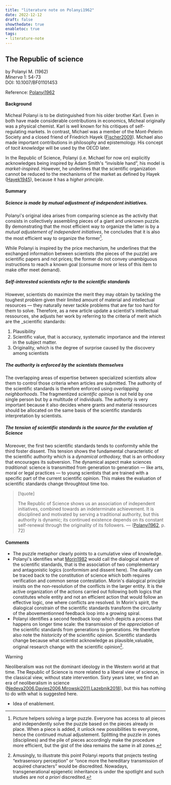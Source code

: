 ```yaml
---
title: "literature note on Polanyi1962"
date: 2022-12-12
draft: false
showthedate: true
enabletoc: true
tags:
- literature-note
---
```


## **The Republic of science**     
by Polanyi M. (1962)         
*Minerva* 1: 54-73       
DOI: 10.1007/BF01101453     

Reference: [Polanyi1962](reference/Polanyi1962.md)


#### Background

Micheal Polanyi is to be distinguished from his older brother Karl. Even in both have made considerable contributions in economics, Micheal originally was a physical chemist. Karl is well known for his critiques of self-regulating markets. In contrast, Michael was a member of the Mont-Pelerin Society and a closed friend of Friedrich Hayek ([Fischer2009](reference/Fischer2009.md)). Michael also made important contributions in philosophy and epistemology. His concept of *tacit knowledge* will be used by the OECD later. 

In the Republic of Science, Polanyi (i.e. Michael for now on) explicitly acknowledges being inspired by Adam Smith's “invisible hand”, his model is *market-inspired*. However, he underlines that the scientific organization cannot be reduced to the mechanisms of the market as defined by Hayek ([Hayek1945](reference/Hayek1945.md)), because it has a *higher principle*. 

#### Summary 

##### Science is made by mutual adjustment of independent initiatives. 

Polanyi's original idea arises from comparing science as the activity that consists in collectively assembling pieces of a giant and unknown puzzle. By demonstrating that the most efficient way to organize the latter is by a _mutual adjustement of independent initiatives_, he concludes that it is also the most efficient way to organize the former[^1].

While Polanyi is inspired by the price mechanism, he underlines that the exchanged information between scientists (the pieces of the puzzle) are scientific papers and not prices; the former do not convey unambiguous instructions to reach a known goal (consume more or less of this item to make offer meet demand).

##### Self-interested scientists refer to the scientific standards

However, scientists do maximize the merit they may obtain by tackling the toughest _problem_ given their limited amount of material and intellectual resources — they naturally never tackle problems that are far too hard for them to solve. Therefore, as a new article update a scientist's intellectual ressources, she adjusts her work by referring to the criteria of merit which are the _scientific standards:

1.  Plausibility
2.  Scientific value, that is accuracy, systematic importance and the interest in the subject matter.
3.  Originality, which is the degree of surprise caused by the discovery among scientists

##### The authority is enforced by the scientists themselves

The overlapping areas of expertise between specialized scientists allow them to control those criteria when articles are submitted. The authority of the scientific standards is therefore enforced using _overlapping neighborhoods_. The fragmentized _scientific opinion_ is not held by one single person but by a multitude of individuals. The authority is very important because it also decides where grants and material ressources should be allocated on the same basis of the scientific standards interpretation by scientists. 

##### The tension of scientific standards is the source for the evolution of Science
Moreover, the first two scientific standards tends to conformity while the third foster dissent. This tension shows the fundamental characteristic of the scientific authority which is a _dynamical orthodoxy,_ that is an orthodoxy that encourages its subversion. The dynamical aspect make sciences _traditional_: science is transmitted from generation to generation — like arts, moral or legal practices — to young scientists that are trained with a specific part of the current scientific opinion. This makes the evaluation of scientific standards change throughtout time too. 

> [!quote] 
>
>The Republic of Science shows us an association of independent initiatives, combined towards an indeterminate achievement. It is disciplined and motivated by serving a traditional authority, but this authority is dynamic; its continued existence depends on its constant self-renewal through the originality of its followers. —  ([Polanyi1962](reference/Polanyi1962.md), p. 72)  


#### Comments

- The puzzle metaphor clearly points to a cumulative view of knowledge.
- Polanyi's identifies what [Morin1982](reference/Morin1982.md) would call the dialogical nature of the scientific standards, that is the association of two complementary and antagonistic logics (conformism and dissent here). The duality can be traced back to the constitution of science which both requires verification and common sense contestation. Morin's dialogical principle insists on the non-resolution of the conflicts in the larger entity. It is the active organization of the actions carried out following both logics that constitutes whole entity and not an efficient action that would follow an effective logic, one where conflicts are resolved. In Morin's spirit, the dialogical constrain of the scientific standards transform the circularity of the abovementionned feedback loop into a growing spiral.
- Polanyi identifies a second feedback loop which depicts a process that happens on longer time scale: the transmission of the _appreciation_ of the scientific standards from generations to generations. He therefore also note the _historicity_ of the scientific opinion. Scientific standards change because what scientist acknowledge as plausible,valuable, original research change with the scientific opinion[^2]. 

>[!warning]
> 
>Neoliberalism was not the dominant ideology in the Western world at that time. The Republic of Science is more related to a liberal view of science, in the classical view, without state intervention. Sixty years later, we find an era of neoliberalism in science ([Nedeva2006](reference/Nedeva2006.md),[Davies2006](reference/Davies2006.md),[Mirowski2011](reference/Mirowski2011.md),[Lazebnik2018](reference/Lazebnik2018.md)), but this has nothing to do with what is suggested here. 

- Idea of enablement. 

[^1]: Picture helpers solving a large puzzle. Everyone has access to all pieces and independently solve the puzzle based on the pieces already in place. When a piece is added, it unlock new possibilities to everyone, hence the continued mutual adjustement. Splitting the puzzle in zones (disciplines) and the pile of pieces accordingly make the procedure more efficient, but the gist of the idea remains the same in all zones.
[^2]:  Amusingly, to illustrate this point Polanyi reports that projects testing “extrasensory perception” or “once more the hereditary transmission of acquired characters” would be discredited. Nowadays, transgenerational epigenetic inheritance is under the spotlight and such studies are not _a priori_ discredited.